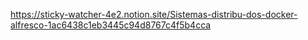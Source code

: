 https://sticky-watcher-4e2.notion.site/Sistemas-distribu-dos-docker-alfresco-1ac6438c1eb3445c94d8767c4f5b4cca
